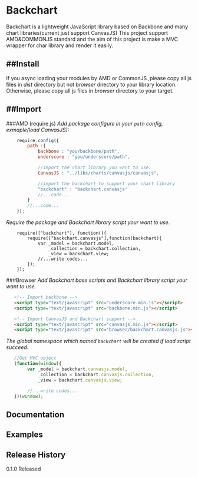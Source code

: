 Backchart
======

Backchart is a lightweight JavaScript library based on Backbone and many chart libraries(current just support CanvasJS)
This project support AMD&COMMONJS standard and the aim of this project is make a MVC wrapper for char library and render it easily.

##Install
---
If you async loading your modules by AMD or CommonJS ,please copy all js files in *dist* directory but not *browser* directory to your library location.
Otherwise, please copy all js files in *browser* directory to your target.

##Import
---
###AMD (require.js)
*Add package configure in your `path` config, exmaple(load CanvasJS):*
```javascript
	require.config({
		path :{
			backbone : "you/backbone/path",
        	underscore : "you/underscore/path",

			//import the chart library you want to use.
        	CanvasJS : "../libs/charts/canvasjs/canvasjs",

			//import the backchart to support your chart library
			"backchart" : "backchart.canvasjs"
		  	//...code...
		}
		//...code...
	});
```
*Require the package and Backchart library script your want to use.*
```javascript:
	require(["backchart"], function(){
        require(["backchart.canvasjs"],function(backchart){
			var _model = backchart.model,
				_collection = backchart.collection,
				_view = backchart.view;
			//...write codes...
		});
	});
```

###Browser
*Add Backchart base scripts and Backchart library script your want to use.*
```html
   <!-- Import backbone -->
   <script type="text/javascript" src="underscore.min.js"></script>
   <script type="text/javascript" src="backbone.min.js"></script>

   <!-- Import CanvasJS and Backchart support -->
   <script type="text/javascript" src="canvasjs.min.js"></script>
   <script type="text/javascript" src="browser/backchart.canvasjs.js"></script>
```
*The global namespace which named `backchart` will be created if load script succeed.*
```javascript
   //Get MVC object
   (function(window){
		var _model = backchart.canvasjs.model,
			_collection = backchart.canvasjs.collection,
			_view = backchart.canvasjs.view;

		//...write codes...
   })(window);
```
## Documentation


## Examples


## Release History
0.1.0 Released
